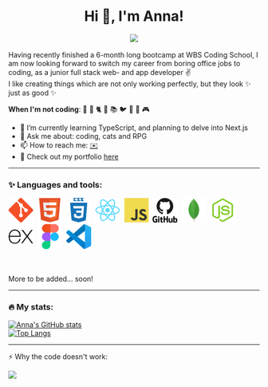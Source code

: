 <h1 align="center">Hi 👋, I'm Anna!</h1>
<p align="center"><img src="https://media.giphy.com/media/mGcNjsfWAjY5AEZNw6/giphy.gif" width="50"></p>

Having recently finished a 6-month long bootcamp at WBS Coding School, I am now looking forward to switch my career from boring office jobs to coding, as a junior full stack web- and app developer :v: <br>
I like creating things which are not only working perfectly, but they look ✨ just as good ✨ 

**When I'm not coding**:  💃 🦖 🐈 🍩 📚 🐦 🌳 🌼 🎮

- 🌱 I’m currently learning TypeScript, and planning to delve into Next.js
- 💬 Ask me about: coding, cats and RPG
- 📫 How to reach me: [✉️](mailto:hittaller.anna@gmail.com)
- 💅 Check out my portfolio [here](anna-hittaller-portfolio.vercel.app/)

----

### ✨ Languages and tools:
<div>
  <img src="https://github.com/devicons/devicon/blob/master/icons/git/git-original.svg" title="Git" alt="Git" width="50" height="50"/>&nbsp;
  <img src="https://github.com/devicons/devicon/blob/master/icons/html5/html5-original.svg" title="HTML5" alt="HTML" width="50" height="50"/>&nbsp;
  <img src="https://github.com/devicons/devicon/blob/master/icons/css3/css3-plain-wordmark.svg"  title="CSS3" alt="CSS" width="50" height="50"/>&nbsp;
  <img src="https://github.com/devicons/devicon/blob/master/icons/react/react-original.svg" title="React" alt="React" width="50" height="50"/>&nbsp; 
  <img src="https://github.com/devicons/devicon/blob/master/icons/javascript/javascript-original.svg" title="JavaScript" alt="JavaScript" width="50" height="50"/>&nbsp; 
  <img src="https://github.com/devicons/devicon/blob/master/icons/github/github-original-wordmark.svg" title="GitHub" alt="GitHub" width="50" height="50">&nbsp;
  <img src="https://github.com/devicons/devicon/blob/master/icons/mongodb/mongodb-original.svg" title="MongoDB" alt="MongoDB" width="50" height="50">&nbsp;
  <img src="https://github.com/devicons/devicon/blob/master/icons/nodejs/nodejs-original.svg" title="NodeJS" alt="NodeJS" width="50" height="50">&nbsp;
  <img src="https://github.com/devicons/devicon/blob/master/icons/express/express-original.svg" title="express" alt="express" width="50" height="50">&nbsp;
  <img src="https://github.com/devicons/devicon/blob/master/icons/figma/figma-original.svg" title="Figma" alt="Figma" width="50" height="50">&nbsp;
  <img src="https://github.com/devicons/devicon/blob/master/icons/vscode/vscode-original.svg" title="VS Code" alt="VS Code" width="50" height="50">
</div>

<br/><br/>
More to be added... soon! 

----

### :fire: My stats: 

[![Anna's GitHub stats](https://github-readme-stats.vercel.app/api?username=AnnaHittaller&count_private=trueshow_icons=true&theme=omni)](https://github.com/anuraghazra/github-readme-stats)
<br>
[![Top Langs](https://github-readme-stats.vercel.app/api/top-langs/?username=AnnaHittaller&layout=compact&theme=omni)](https://github.com/anuraghazra/github-readme-stats)

--------
:zap: Why the code doesn't work:

<img src="https://media.giphy.com/media/k0ijJhqrUP4T2EvmJ1/giphy.gif" width="250">
